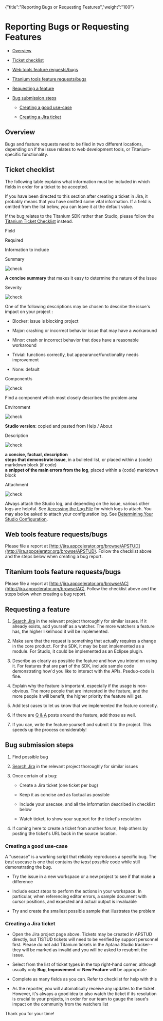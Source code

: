 {"title":"Reporting Bugs or Requesting Features","weight":"100"} 

# Reporting Bugs or Requesting Features

*   [Overview](#Overview)
    
*   [Ticket checklist](#Ticketchecklist)
    
*   [Web tools feature requests/bugs](#Webtoolsfeaturerequests/bugs)
    
*   [Titanium tools feature requests/bugs](#Titaniumtoolsfeaturerequests/bugs)
    
*   [Requesting a feature](#Requestingafeature)
    
*   [Bug submission steps](#Bugsubmissionsteps)
    
    *   [Creating a good use-case](#Creatingagooduse-case)
        
    *   [Creating a Jira ticket](#CreatingaJiraticket)
        

## Overview

Bugs and feature requests need to be filed in two different locations, depending on if the issue relates to web development tools, or Titanium-specific functionality.

## Ticket checklist

The following table explains what information must be included in which fields in order for a ticket to be accepted.

If you have been directed to this section after creating a ticket in Jira, it probably means that you have omitted some vital information. If a field is omitted from the list below, you can leave it at the default value.

If the bug relates to the Titanium SDK rather than Studio, please follow the [Titanium Ticket Checklist](/docs/appc/Titanium_SDK/Titanium_SDK_Guide/Contributing_to_Titanium/How_to_Report_a_Bug_or_Make_a_Feature_Request/#JIRAticketchecklist) instead.

Field

Required

Information to include

Summary

![check](/Images/appc/download/attachments/30083282/check.png)

**A concise summary** that makes it easy to determine the nature of the issue

Severity

![check](/Images/appc/download/attachments/30083282/check.png)

One of the following descriptions may be chosen to describe the issue's impact on your project :

*   Blocker: issue is blocking project
    
*   Major: crashing or incorrect behavior issue that may have a workaround
    
*   Minor: crash or incorrect behavior that does have a reasonable workaround
    
*   Trivial: functions correctly, but appearance/functionality needs improvement
    
*   None: default
    

Component/s

![check](/Images/appc/download/attachments/30083282/check.png)

Find a component which most closely describes the problem area

Environment

![check](/Images/appc/download/attachments/30083282/check.png)

**Studio version:** copied and pasted from Help / About

Description

![check](/Images/appc/download/attachments/30083282/check.png)

**a concise, factual, description**  
**steps that demonstrate issue**, in a bulleted list, or placed within a {code} markdown block (if code)  
**a snippet of the main errors from the log**, placed within a {code} markdown block

Attachment

![check](/Images/appc/download/attachments/30083282/check.png)

Always attach the Studio log, and depending on the issue, various other logs are helpful. See [Accessing the Log File](/docs/appc/Axway_Appcelerator_Studio/Axway_Appcelerator_Studio_Guide/Studio_Troubleshooting/Accessing_the_Log_File/) for which logs to attach. You may also be asked to attach your configuration log. See [Determining Your Studio Configuration](/docs/appc/Axway_Appcelerator_Studio/Axway_Appcelerator_Studio_Guide/Studio_Troubleshooting/Determining_Your_Studio_Configuration/).

## Web tools feature requests/bugs

Please file a report at [http://jira.appcelerator.org/browse/APSTUD](http://jira.appcelerator.org/browse/APSTUD). Follow the checklist above and the steps below when creating a bug report.

## Titanium tools feature requests/bugs

Please file a report at [http://jira.appcelerator.org/browse/AC](http://jira.appcelerator.org/browse/AC). Follow the checklist above and the steps below when creating a bug report.

## Requesting a feature

1.  [Search Jira](http://jira.appcelerator.org) in the relevant project thoroughly for similar issues. If it already exists, add yourself as a watcher. The more watchers a feature has, the higher likelihood it will be implemented.
    
2.  Make sure that the request is something that actually requires a change in the core product. For the SDK, it may be best implemented as a module. For Studio, it could be implemented as an Eclipse plugin.
    
3.  Describe as clearly as possible the feature and how you intend on using it. For features that are part of the SDK, include sample code demonstrating how'd you like to interact with the APIs. Pseduo-code is fine.
    
4.  Explain why the feature is important, especially if the usage is non-obvious. The more people that are interested in the feature, and the more people it will benefit, the higher priority the feature will get.
    
5.  Add test cases to let us know that we implemented the feature correctly.
    
6.  If there are [Q & A](http://developer.appcelerator.com/questions/newest) posts around the feature, add those as well.
    
7.  If you can, write the feature yourself and submit it to the project. This speeds up the process considerably!
    

## Bug submission steps

1.  Find possible bug
    
2.  [Search Jira](http://jira.appcelerator.org) in the relevant project thoroughly for similar issues
    
3.  Once certain of a bug:
    
    *   Create a Jira ticket (one ticket per bug)
        
    *   Keep it as concise and as factual as possible
        
    *   Include your usecase, and all the information described in checklist below
        
    *   Watch ticket, to show your support for the ticket's resolution
        
4.  If coming here to create a ticket from another forum, help others by posting the ticket's URL back in the source location.
    

### Creating a good use-case

A "usecase" is a working script that reliably reproduces a specific bug. The _best_ usecase is one that contains the _least possible_ code while still demonstrating the bug.

*   Try the issue in a new workspace or a new project to see if that make a difference
    
*   Include exact steps to perform the actions in your workspace. In particular, when referencing editor errors, a sample document with cursor positions, and expected and actual output is invaluable
    
*   Try and create the smallest possible sample that illustrates the problem
    

### Creating a Jira ticket

*   Open the Jira project page above. Tickets may be created in APSTUD directly, but TISTUD tickets will need to be verified by support personnel first. Please do not add Titanium tickets in the Aptana Studio tracker--they will be marked as invalid and you will be asked to resubmit the issue.
    
*   Select from the list of ticket types in the top right-hand corner, although usually only **Bug**, **Improvement** or **New Feature** will be appropriate
    
*   Complete as many fields as you can. Refer to checklist for help with this
    
*   As the reporter, you will automatically receive any updates to the ticket. However, it's always a good idea to also watch the ticket if its resolution is crucial to your projects, in order for our team to gauge the issue's impact on the community from the watchers list
    

Thank you for your time!